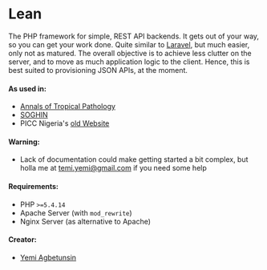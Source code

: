 Lean
====
The PHP framework for simple, REST API backends. It gets out of your way, so you can get your work done.
Quite similar to [Laravel](http://github.com/laravel/laravel), but much easier, only not as matured.
The overall objective is to achieve less clutter on the server, and to move as much application logic to the client.
Hence, this is best suited to provisioning JSON APIs, at the moment.

#### As used in:
* [Annals of Tropical Pathology](http://www.annalsoftropicalpathology.org)
* [SOGHIN](http://www.soghinjournal.com)
* PICC Nigeria's [old Website](https://github.com/piccnigeria/website)

#### Warning:
* Lack of documentation could make getting started a bit complex, but holla me at [temi.yemi@gmail.com](mailto:temi.yemi@gmail.com?subject=ultractiv/lean) if you need some help

#### Requirements:
* PHP `>=5.4.14`
* Apache Server (with `mod_rewrite`)
* Nginx Server (as alternative to Apache)

#### Creator:
* [Yemi Agbetunsin](https://github.com/temiyemi)
